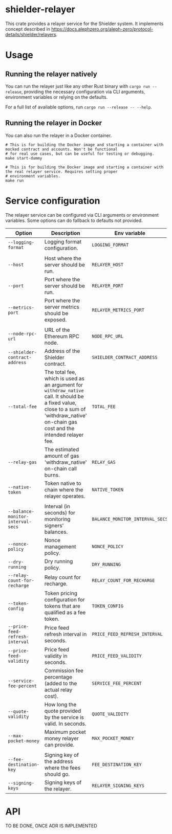 # shielder-relayer

This crate provides a relayer service for the Shielder system.
It implements concept described in https://docs.alephzero.org/aleph-zero/protocol-details/shielder/relayers.

# Usage

## Running the relayer natively

You can run the relayer just like any other Rust binary with `cargo run --release`, providing the necessary
configuration
via CLI arguments, environment variables or relying on the defaults.

For a full list of available options, run `cargo run --release -- --help`.

## Running the relayer in Docker

You can also run the relayer in a Docker container.

```shell
# This is for building the Docker image and starting a container with mocked contract and accounts. Won't be functional
# for real use cases, but can be useful for testing or debugging.
make start-dummy

# This is for building the Docker image and starting a container with the real relayer service. Requires setting proper
# environment variables.
make run
```

# Service configuration

The relayer service can be configured via CLI arguments or environment variables. Some options can do fallback to
defaults not provided.

| Option                            | Description                                                                                                                                                                             | Env variable                    | Default value             |
|-----------------------------------|-----------------------------------------------------------------------------------------------------------------------------------------------------------------------------------------|---------------------------------|---------------------------|
| `--logging-format`                | Logging format configuration.                                                                                                                                                           | `LOGGING_FORMAT`                | `Text`                    |
|                                   |                                                                                                                                                                                         |                                 |                           |
| `--host`                          | Host where the server should be run.                                                                                                                                                    | `RELAYER_HOST`                  | `0.0.0.0`                 |
| `--port`                          | Port where the server should be run.                                                                                                                                                    | `RELAYER_PORT`                  | `4141`                    |
| `--metrics-port`                  | Port where the server metrics should be exposed.                                                                                                                                        | `RELAYER_METRICS_PORT`          | `9615`                    |
|                                   |                                                                                                                                                                                         |                                 |                           |
| `--node-rpc-url`                  | URL of the Ethereum RPC node.                                                                                                                                                           | `NODE_RPC_URL`                  |                           |
| `--shielder-contract-address`     | Address of the Shielder contract.                                                                                                                                                       | `SHIELDER_CONTRACT_ADDRESS`     |                           |
| `--total-fee`                     | The total fee, which is used as an argument for `withdraw_native` call. It should be a fixed value, close to a sum of 'withdraw_native' on-chain gas cost and the intended relayer fee. | `TOTAL_FEE`                     | `100_000_000_000_000_000` |
| `--relay-gas`                     | The estimated amount of gas 'withdraw_native' on-chain call burns.                                                                                                                      | `RELAY_GAS`                     | `2000000`.                |
| `--native-token`                  | Token native to chain where the relayer operates.                                                                                                                                       | `NATIVE_TOKEN`                  |                           |
|                                   |                                                                                                                                                                                         |                                 |                           |
| `--balance-monitor-interval-secs` | Interval (in seconds) for monitoring signers' balances.                                                                                                                                 | `BALANCE_MONITOR_INTERVAL_SECS` | 900 seconds               |
| `--nonce-policy`                  | Nonce management policy.                                                                                                                                                                | `NONCE_POLICY`                  | `Caching`                 |
| `--dry-running`                   | Dry running policy.                                                                                                                                                                     | `DRY_RUNNING`                   | `Always`                  |
| `--relay-count-for-recharge`      | Relay count for recharge.                                                                                                                                                               | `RELAY_COUNT_FOR_RECHARGE`      | `20`                      |
| `--token-config`                  | Token pricing configuration for tokens that are qualified as a fee token.                                                                                                               | `TOKEN_CONFIG`                  | empty                     |
| `--price-feed-refresh-interval`   | Price feed refresh interval in seconds.                                                                                                                                                 | `PRICE_FEED_REFRESH_INTERVAL`   | 60 seconds                |
| `--price-feed-validity`           | Price feed validity in seconds.                                                                                                                                                         | `PRICE_FEED_VALIDITY`           | 600 seconds               |
| `--service-fee-percent`           | Commission fee percentage (added to the actual relay cost).                                                                                                                             | `SERVICE_FEE_PERCENT`           | 15%                       |
| `--quote-validity`                | How long the quote provided by the service is valid. In seconds.                                                                                                                        | `QUOTE_VALIDITY`                | 15 seconds                |
| `--max-pocket-money`              | Maximum pocket money relayer can provide.                                                                                                                                               | `MAX_POCKET_MONEY`              | `100_000_000_000_000_000` |
|                                   |                                                                                                                                                                                         |                                 |                           |
| `--fee-destination-key`           | Signing key of the address where the fees should go.                                                                                                                                    | `FEE_DESTINATION_KEY`           |                           |
| `--signing-keys`                  | Signing keys of the relayer.                                                                                                                                                            | `RELAYER_SIGNING_KEYS`          |                           |

# API

TO BE DONE, ONCE ADR IS IMPLEMENTED